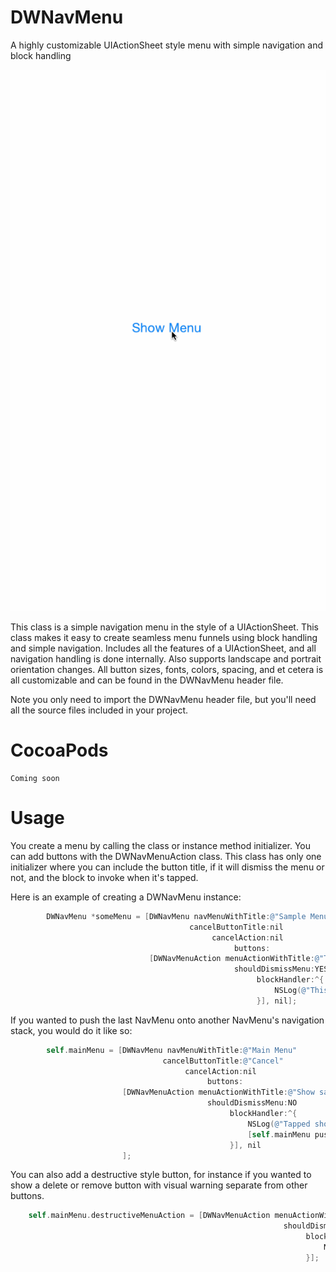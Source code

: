 # DWNavMenu
A highly customizable UIActionSheet style menu with simple navigation and block handling

![](NavMenuDemo.gif)

This class is a simple navigation menu in the style of a UIActionSheet. This class makes it easy to create seamless menu funnels using block handling and simple navigation. Includes all the features of a UIActionSheet, and all navigation handling is done internally. Also supports landscape and portrait orientation changes. All button sizes, fonts, colors, spacing, and et cetera is all customizable and can be found in the DWNavMenu header file.

Note you only need to import the DWNavMenu header file, but you'll need all the source files included in your project.

CocoaPods
==================
```
Coming soon
```

Usage
==================
You create a menu by calling the class or instance method initializer. You can add buttons with the DWNavMenuAction class. This class has only one initializer where you can include the button title, if it will dismiss the menu or not, and the block to invoke when it's tapped.

Here is an example of creating a DWNavMenu instance:
```objective-c
        DWNavMenu *someMenu = [DWNavMenu navMenuWithTitle:@"Sample Menu"
                                        cancelButtonTitle:nil
                                             cancelAction:nil
                                                  buttons:
                               [DWNavMenuAction menuActionWithTitle:@"This is a button"
                                                  shouldDismissMenu:YES
                                                       blockHandler:^{
                                                           NSLog(@"This button was tapped");
                                                       }], nil];
```

If you wanted to push the last NavMenu onto another NavMenu's navigation stack, you would do it like so:
```objective-c
        self.mainMenu = [DWNavMenu navMenuWithTitle:@"Main Menu"
                                  cancelButtonTitle:@"Cancel"
                                       cancelAction:nil
                                            buttons:
                         [DWNavMenuAction menuActionWithTitle:@"Show sample sub-menu?"
                                            shouldDismissMenu:NO
                                                 blockHandler:^{
                                                     NSLog(@"Tapped show sample sub-menu");
                                                     [self.mainMenu pushNavMenu:someMenu animated:YES];
                                                 }], nil
                         ];
```

You can also add a destructive style button, for instance if you wanted to show a delete or remove button with visual warning separate from other buttons.
```objective-c
    self.mainMenu.destructiveMenuAction = [DWNavMenuAction menuActionWithTitle:@"Delete"
                                                             shouldDismissMenu:YES
                                                                  blockHandler:^{
                                                                      NSLog(@"Delete button was tapped");
                                                                  }];
```
